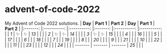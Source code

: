 # advent-of-code-2022
My Advent of Code 2022 solutions.
| **Day** 	| **Part 1** 	| **Part 2** 	| **Day** 	| **Part 1** 	| **Part 2** 	|
|:-------:	|:----------:	|:----------:	|:-------:	|:----------:	|:----------:	|
|   _1_   	|      ✨     	|      ✨     	|   _13_   	|            	|            	|
|   _2_   	|      ✨     	|      ✨     	|   _14_   	|            	|            	|
|   _3_   	|       ✨     	|       ✨     	|   _15_   	|            	|            	|
|   _4_   	|            	|            	|   _16_   	|            	|            	|
|   _5_   	|            	|            	|   _17_   	|            	|            	|
|   _6_   	|            	|            	|   _18_   	|            	|            	|
|   _7_   	|            	|            	|   _19_   	|            	|            	|
|   _8_   	|            	|            	|   _20_   	|            	|            	|
|   _9_   	|            	|            	|   _21_   	|            	|            	|
|   _10_   	|            	|            	|   _22_   	|            	|            	|
|   _11_   	|            	|            	|   _23_   	|            	|            	|
|   _12_   	|            	|            	|   _24_   	|            	|            	|
|   -------       |  -------             |  -------             |   _25_   	|            	|            	|